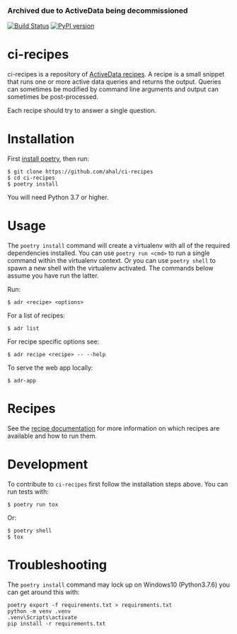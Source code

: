 ### Archived due to ActiveData being decommissioned

[![Build Status](https://travis-ci.org/ahal/ci-recipes.svg?branch=master)](https://travis-ci.org/ahal/ci-recipes)
[![PyPI version](https://readthedocs.org/projects/ci-recipes/badge/?version=latest)](https://ci-recipes.readthedocs.io)

# ci-recipes

ci-recipes is a repository of [ActiveData recipes][0]. A recipe is a small
snippet that runs one or more active data queries and returns the output. Queries can sometimes be
modified by command line arguments and output can sometimes be post-processed.

Each recipe should try to answer a single question.

# Installation

First [install poetry][2], then run:

    $ git clone https://github.com/ahal/ci-recipes
    $ cd ci-recipes
    $ poetry install

You will need Python 3.7 or higher.

# Usage

The `poetry install` command will create a virtualenv with all of the required dependencies
installed. You can use `poetry run <cmd>` to run a single command within the virtualenv context. Or
you can use `poetry shell` to spawn a new shell with the virtualenv activated. The commands below
assume you have run the latter.

Run:

    $ adr <recipe> <options>

For a list of recipes:

    $ adr list

For recipe specific options see:

    $ adr recipe <recipe> -- --help

To serve the web app locally:

    $ adr-app

# Recipes

See the [recipe documentation][1] for more information on which recipes are available and how to run
them.

# Development

To contribute to `ci-recipes` first follow the installation steps above.
You can run tests with:

    $ poetry run tox

Or:

    $ poetry shell
    $ tox

# Troubleshooting

The `poetry install` command may lock up on Windows10 (Python3.7.6) you can get around this with:

    poetry export -f requirements.txt > requirements.txt
    python -m venv .venv
    .venv\Scripts\activate
    pip install -r requirements.txt
    

[0]: https://github.com/mozilla/active-data-recipes
[1]: https://ci-recipes.readthedocs.io/en/latest/recipes.html
[2]: https://poetry.eustace.io/docs/#installation
